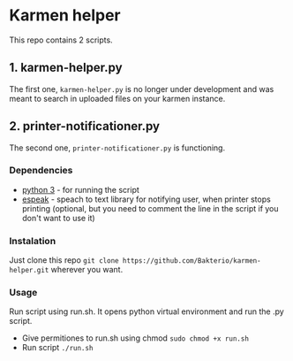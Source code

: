 # Karmen helper
This repo contains 2 scripts.  

## 1. karmen-helper.py
The first one, `karmen-helper.py` is no longer under development and was meant to search in uploaded files on your karmen instance.

## 2. printer-notificationer.py
The second one, `printer-notificationer.py` is functioning.
### Dependencies
- [python 3](https://github.com/python/cpython) - for running the script 
- [espeak](https://github.com/espeak-ng/espeak-ng) - speach to text library for notifying user, when printer stops printing (optional, but you need to comment the line in the script if you don't want to use it)

### Instalation
Just clone this repo `git clone https://github.com/Bakterio/karmen-helper.git` wherever you want.

### Usage
Run script using run.sh. It opens python virtual environment and run the .py script.
- Give permitiones to run.sh using chmod `sudo chmod +x run.sh`
- Run script `./run.sh`
